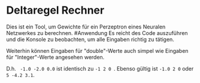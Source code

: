 # Deltaregel Rechner
Dies ist ein Tool, um Gewichte für ein Perzeptron eines Neuralen Netzwerkes zu berechnen.
#Anwendung
Es reicht des Code auszuführen und die Konsole zu beobachten, um alle Eingaben richtig zu tätigen.

Weiterhin können Eingaben für "double"-Werte auch simpel wie Eingaben für "Integer"-Werte angesehen werden.

D.h. ``` -1.0 -2.0 0.0``` ist identisch zu ```-1 2 0 ```. Ebenso gültig ist ```-1.0 2 0``` oder ``` 5 -4.2 3.1 ```.

